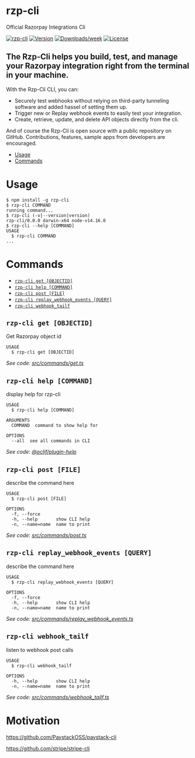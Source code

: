 rzp-cli 
=======

Official Razorpay Integrations Cli

[![rzp-cli](https://img.shields.io/static/v1?label=cli&message=razorpay&color=%3CCOLOR%3E)](http://razorpay.com/)
[![Version](https://img.shields.io/npm/v/rzp-cli.svg)](https://npmjs.org/package/rzp-cli)
[![Downloads/week](https://img.shields.io/npm/dw/rzp-cli.svg)](https://npmjs.org/package/rzp-cli)
[![License](https://img.shields.io/npm/l/rzp-cli.svg)](https://github.com/ayush-razorpay/rzp-cli/blob/master/package.json)




## The Rzp-Cli helps you build, test, and manage your Razorpay integration right from the terminal in your machine.

With the Rzp-Cli CLI, you can:

* Securely test webhooks without relying on third-party tunneling software and added hassel of setting them up.
* Trigger new or Replay webhook events to easily test your integration.
* Create, retrieve, update, and delete API objects directly from the cli.


And of course the Rzp-Cli is open source with a public repository on GitHub. Contributions, features, sample apps from developers are encouraged.



<!-- toc -->
* [Usage](#usage)
* [Commands](#commands)
<!-- tocstop -->
# Usage
<!-- usage -->
```sh-session
$ npm install -g rzp-cli
$ rzp-cli COMMAND
running command...
$ rzp-cli (-v|--version|version)
rzp-cli/0.0.0 darwin-x64 node-v14.16.0
$ rzp-cli --help [COMMAND]
USAGE
  $ rzp-cli COMMAND
...
```
<!-- usagestop -->
# Commands
<!-- commands -->
* [`rzp-cli get [OBJECTID]`](#rzp-cli-get-objectid)
* [`rzp-cli help [COMMAND]`](#rzp-cli-help-command)
* [`rzp-cli post [FILE]`](#rzp-cli-post-file)
* [`rzp-cli replay_webhook_events [QUERY]`](#rzp-cli-replay_webhook_events-query)
* [`rzp-cli webhook_tailf`](#rzp-cli-webhook_tailf)

## `rzp-cli get [OBJECTID]`

Get Razorpay object id

```
USAGE
  $ rzp-cli get [OBJECTID]
```

_See code: [src/commands/get.ts](https://github.com/ayush-razorpay/rzp-cli/blob/v0.0.0/src/commands/get.ts)_

## `rzp-cli help [COMMAND]`

display help for rzp-cli

```
USAGE
  $ rzp-cli help [COMMAND]

ARGUMENTS
  COMMAND  command to show help for

OPTIONS
  --all  see all commands in CLI
```

_See code: [@oclif/plugin-help](https://github.com/oclif/plugin-help/blob/v3.2.2/src/commands/help.ts)_

## `rzp-cli post [FILE]`

describe the command here

```
USAGE
  $ rzp-cli post [FILE]

OPTIONS
  -f, --force
  -h, --help       show CLI help
  -n, --name=name  name to print
```

_See code: [src/commands/post.ts](https://github.com/ayush-razorpay/rzp-cli/blob/v0.0.0/src/commands/post.ts)_

## `rzp-cli replay_webhook_events [QUERY]`

describe the command here

```
USAGE
  $ rzp-cli replay_webhook_events [QUERY]

OPTIONS
  -f, --force
  -h, --help       show CLI help
  -n, --name=name  name to print
```

_See code: [src/commands/replay_webhook_events.ts](https://github.com/ayush-razorpay/rzp-cli/blob/v0.0.0/src/commands/replay_webhook_events.ts)_

## `rzp-cli webhook_tailf`

listen to webhook post calls

```
USAGE
  $ rzp-cli webhook_tailf

OPTIONS
  -h, --help       show CLI help
  -n, --name=name  name to print
```

_See code: [src/commands/webhook_tailf.ts](https://github.com/ayush-razorpay/rzp-cli/blob/v0.0.0/src/commands/webhook_tailf.ts)_
<!-- commandsstop -->


# Motivation
https://github.com/PaystackOSS/paystack-cli

https://github.com/stripe/stripe-cli
